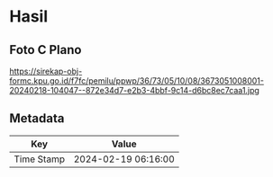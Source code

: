 # Hasil

## Foto C Plano

https://sirekap-obj-formc.kpu.go.id/f7fc/pemilu/ppwp/36/73/05/10/08/3673051008001-20240218-104047--872e34d7-e2b3-4bbf-9c14-d6bc8ec7caa1.jpg


## Metadata

| Key        | Value               |
| ---------- | ------------------- |
| Time Stamp | 2024-02-19 06:16:00 |



